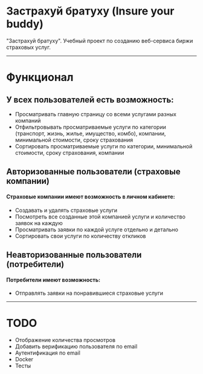 # Застрахуй братуху (Insure your buddy)
"Застрахуй братуху". Учебный проект по созданию веб-сервиса биржи страховых услуг.
_____
# Функционал
 
 ## У всех пользователей есть возможность:
 * Просматривать главную страницу со всеми услугами разных компаний
 * Отфильтровывать просматриваемые услуги по категории (транспорт, жизнь, жилье, имущество, комбо), компании, минимальной стоимости, сроку страхования
 * Сортировать просматриваемые услуги по категории, минимальной стоимости, сроку страхования, компании

## Авторизованные пользователи (страховые компании)
#### Страховые компании имеют возможность в личном кабинете:
* Создавать и удалять страховые услуги
* Посмотреть все созданные этой компанией услуги и количество заявок на каждую
* Просматривать заявки по каждой услуге отдельно и детально
* Сортировать свои услуги по количеству откликов

## Неавторизованные пользователи (потребители)
#### Потребители имеют возможность:
* Отправлять заявки на понравившиеся страховые услуги

_____
# TODO
* Отображение количества просмотров
* Добавить верификацию пользователя по email
* Аутентификация по email
* Docker
* Тесты
